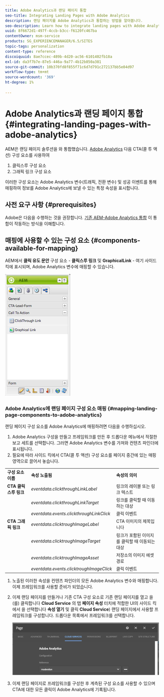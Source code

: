 ```yaml
---
title: Adobe Analytics과 랜딩 페이지 통합
seo-title: Integrating Landing Pages with Adobe Analytics
description: 랜딩 페이지를 Adobe Analytics과 통합하는 방법을 알아봅니다.
seo-description: Learn how to integrate landing pages with Adobe Analytics.
uuid: 8f6672d1-497f-4ccb-b3cc-f6120fc467ba
contentOwner: msm-service
products: SG_EXPERIENCEMANAGER/6.5/SITES
topic-tags: personalization
content-type: reference
discoiquuid: 8ae7ccec-489b-4d20-ac56-6101402fb18a
exl-id: da3f7b7e-87e5-446a-9a77-4b12b850a381
source-git-commit: 10b370fd8f855f71c6d7d791c272137bb5e04d97
workflow-type: tm+mt
source-wordcount: '369'
ht-degree: 1%

---
```


# Adobe Analytics과 랜딩 페이지 통합{#integrating-landing-pages-with-adobe-analytics}

AEM은 랜딩 페이지 솔루션을 와 통합했습니다. [Adobe Analytics](https://www.omniture.com/en/products/analytics/sitecatalyst) 다음 CTA(콜 투 액션) 구성 요소를 사용하여

1. 클릭스루 구성 요소
1. 그래픽 링크 구성 요소

이러한 구성 요소는 Adobe Analytics 변수(트래픽, 전환 변수) 및 성공 이벤트를 통해 매핑하여 정보를 Adobe Analytics에 보낼 수 있는 특정 속성을 표시합니다.

## 사전 요구 사항 {#prerequisites}

Adobe은 다음을 수행하는 것을 권장합니다. [기존 AEM-Adobe Analytics 통합](/help/sites-administering/adobeanalytics.md) 이 통합이 작동하는 방식을 이해합니다.

## 매핑에 사용할 수 있는 구성 요소 {#components-available-for-mapping}

AEM에서 **클릭 유도 문안** 구성 요소 - **클릭스루 링크** 및 **GraphicalLink** - 여기 사이드 킥에 표시되며, Adobe Analytics 변수에 매핑할 수 있습니다.

![chlimage_1-21](assets/chlimage_1-21a.jpeg)

### Adobe Analytics에 랜딩 페이지 구성 요소 매핑 {#mapping-landing-page-components-to-adobe-analytics}

랜딩 페이지 구성 요소를 Adobe Analytics에 매핑하려면 다음을 수행하십시오.

1. Adobe Analytics 구성을 만들고 프레임워크를 만든 후 드롭다운 메뉴에서 적절한 보고 세트를 선택합니다. 그러면 Adobe Analytics 변수를 가져와 컨텐츠 파인더에 표시됩니다.
1. 필요에 따라 사이드 킥에서 CTA(콜 투 액션) 구성 요소를 페이지 중간에 있는 매핑 영역으로 끌어서 놓습니다.

<table>
 <tbody>
  <tr>
   <td><strong>구성 요소 이름</strong></td>
   <td><strong>속성 노출됨</strong></td>
   <td><strong>속성의 의미</strong></td>
  </tr>
  <tr>
   <td><strong>CTA 클릭스루 링크</strong></td>
   <td><i>eventdata.clickthroughLinkLabel</i> <br /> </td>
   <td>링크의 레이블 또는 링크 텍스트 </td>
  </tr>
  <tr>
   <td><br type="_moz" /> </td>
   <td><i>eventdata.clickthroughLinkTarget</i> <br /> </td>
   <td>링크를 클릭할 때 이동하는 대상 </td>
  </tr>
  <tr>
   <td><br type="_moz" /> </td>
   <td><i>eventdata.events.clickthroughLinkClick</i> <br /> </td>
   <td>클릭 이벤트 </td>
  </tr>
  <tr>
   <td><strong>CTA 그래픽 링크</strong></td>
   <td><i>eventdata.clicktroughImageLabel</i> <br /> </td>
   <td>CTA 이미지의 제목입니다 </td>
  </tr>
  <tr>
   <td><br type="_moz" /> </td>
   <td><i>eventdata.clicktroughImageTarget</i> <br /> </td>
   <td>링크가 포함된 이미지를 클릭할 때 이동되는 대상</td>
  </tr>
  <tr>
   <td><br type="_moz" /> </td>
   <td><i>eventdata.clicktroughImageAsset</i> <br /> </td>
   <td>저장소의 이미지 에셋 경로 </td>
  </tr>
  <tr>
   <td><br type="_moz" /> </td>
   <td><i>eventdata.events.clicktroughImageClick</i> <br /> </td>
   <td>클릭 이벤트</td>
  </tr>
 </tbody>
</table>

1. 노출된 이러한 속성을 컨텐츠 파인더의 모든 Adobe Analytics 변수와 매핑합니다. 이제 프레임워크를 사용할 준비가 되었습니다.
1. 이제 랜딩 페이지를 만들거나 기존 CTA 구성 요소로 기존 랜딩 페이지를 열고 을(를) 클릭합니다 **Cloud Service** 의 탭 **페이지 속성** 터치에 적합한 UI의 사이드 킥에서 을 선택합니다 **속성 열기** 및 클릭 **Cloud Service**) 랜딩 페이지에서 사용할 프레임워크를 구성합니다. 드롭다운 목록에서 프레임워크를 선택합니다.

   ![chlimage_1-25](assets/chlimage_1-25a.png)

1. 이제 랜딩 페이지로 프레임워크를 구성한 후 계측된 구성 요소를 사용할 수 있으며 CTA에 대한 모든 클릭이 Adobe Analytics에 기록됩니다.
